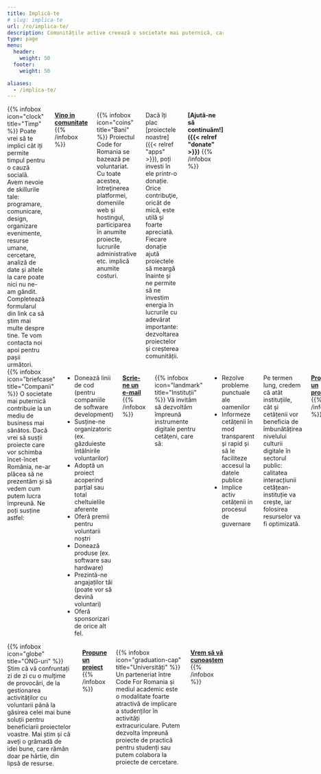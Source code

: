```yaml
---
title: Implică-te
# slug: implica-te
url: /ro/implica-te/
description: Comunitățile active creează o societate mai puternică, care se poate dezvolta mai repede și mai eficient. Pe termen lung, ele pot duce la o Românie mai bună, în care am vrea cu toții să trăim. Dacă vrei să contribui și tu, vino alături de noi. Câteva ore din timpul tău, know-how sau o donație oricât de mică, toate ne pot ajuta.
type: page
menu: 
  header:
    weight: 50
  footer:
    weight: 50

aliases:
  - /implica-te/
---
```


<div class="columns">
{{% infobox icon="clock" title="Timp" %}}
  Poate vrei să te implici cât iți permite timpul pentru o cauză socială. Avem nevoie de skillurile tale: programare, comunicare, design, organizare evenimente, resurse umane, cercetare, analiză de date și altele la care poate nici nu ne-am gândit. Completează formularul din link ca să știm mai multe despre tine. Te vom contacta noi apoi pentru pașii următori.

  **[Vino in comunitate](https://docs.google.com/forms/d/e/1FAIpQLScIswVt_b-xTjYtr1WX4GhE5HTa_v5znJJAlOi3Y8JmJ7NqJA/viewform)**
{{% /infobox %}}

{{% infobox icon="coins" title="Bani" %}}
  Proiectul Code for Romania se bazează pe voluntariat. Cu toate acestea, întreţinerea platformei, domeniile web și hostingul, participarea în anumite proiecte, lucrurile administrative etc. implică anumite costuri.

  Dacă îți plac [proiectele noastre]({{< relref "apps" >}}), poți investi în ele printr-o donație. Orice contribuţie, oricât de mică, este utilă şi foarte apreciată. Fiecare donație ajută proiectele să meargă înainte și ne permite să ne investim energia în lucrurile cu adevărat importante: dezvoltarea proiectelor și creșterea comunității.

  **[Ajută-ne să continuăm!]({{< relref "donate" >}})**
{{% /infobox %}}
</div>

<div class="columns">
{{% infobox icon="briefcase" title="Companii" %}}
  O societate mai puternică contribuie la un mediu de business mai sănătos. Dacă vrei să susții proiecte care vor schimba încet-încet România, ne-ar plăcea să ne prezentăm și să vedem cum putem lucra împreună. Ne poți susține astfel:

  - Donează linii de cod (pentru companiile de software development)
  - Susține-ne organizatoric (ex. găzduieste întâlnirile voluntarilor)
  - Adoptă un proiect acoperind parțial sau total cheltuielile aferente
  - Oferă premii pentru voluntarii noștri
  - Donează produse (ex. software sau hardware)
  - Prezintă-ne angajaților tăi (poate vor să devină voluntari)
  - Oferă sponsorizari de orice alt fel.

  **[Scrie-ne un e-mail](mailto:parteneriate@code4.ro)**
{{% /infobox %}}

{{% infobox icon="landmark" title="Instituții" %}}
  Vă invităm să dezvoltăm împreună instrumente digitale pentru cetăţeni, care să:

  - Rezolve probleme punctuale ale oamenilor
  - Informeze cetățenii în mod transparent și rapid și să le faciliteze accesul la datele publice
  - Implice activ cetățenii in procesul de guvernare
  
  Pe termen lung, credem că atât instituțiile, cât și cetățenii vor beneficia de îmbunătățirea nivelului culturii digitale în sectorul public: calitatea interacțiunii cetățean-instituție va crește, iar folosirea resurselor va fi optimizată.

  **[Propune un proiect](https://cetetine.ro/)**
{{% /infobox %}}
</div>

<div class="columns">
{{% infobox icon="globe" title="ONG-uri" %}}
  Știm că vă confruntați zi de zi cu o mulțime de provocări, de la gestionarea activităților cu voluntarii până la găsirea celei mai bune soluții pentru beneficiarii proiectelor voastre. Mai știm și că aveți o grămadă de idei bune, care rămân doar pe hârtie, din lipsă de resurse.

  **[Propune un proiect](https://cetetine.ro/)**
{{% /infobox %}}

{{% infobox icon="graduation-cap" title="Universități" %}}
  Un parteneriat între Code For Romania și mediul academic este o modalitate foarte atractivă de implicare a studenților în activități extracuriculare. Putem dezvolta împreună proiecte de practică pentru studenți sau putem colabora la proiecte de cercetare.

  **[Vrem să vă cunoaștem](mailto:parteneriate@code4.ro)**
{{% /infobox %}}
</div>
